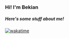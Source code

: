 ### Hi! I'm Bekian
##### Here's some stuff about me!

<!--
**Bekian/bekian** is a ✨ _special_ ✨ repository because its `README.md` (this file) appears on your GitHub profile.

Here are some ideas to get you started:

- 🔭 I’m currently working on ...
- 🌱 I’m currently learning ...
- 👯 I’m looking to collaborate on ...
- 🤔 I’m looking for help with ...
- 💬 Ask me about ...
- 📫 How to reach me: ...
- 😄 Pronouns: ...
- ⚡ Fun fact: ...
-->

[![wakatime](https://wakatime.com/badge/user/018c1cb9-cd28-4fee-931a-b3425773f96d.svg)](https://wakatime.com/@018c1cb9-cd28-4fee-931a-b3425773f96d)
